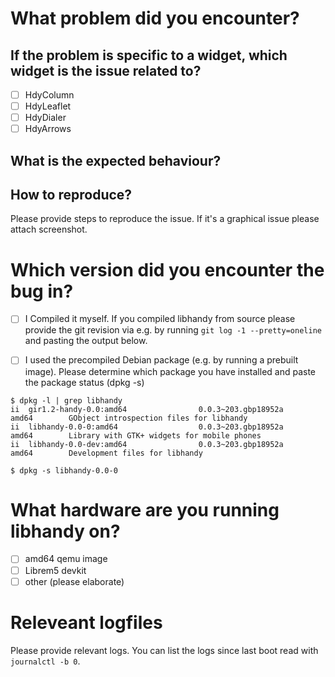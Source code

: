 # What problem did you encounter?

## If the problem is specific to a widget, which widget is the issue related to?

 - [ ] HdyColumn
 - [ ] HdyLeaflet
 - [ ] HdyDialer
 - [ ] HdyArrows

## What is the expected behaviour?

## How to reproduce?

  Please provide steps to reproduce the issue. If it's a graphical issue please
  attach screenshot.

# Which version did you encounter the bug in?

 - [ ] I Compiled it myself. If you compiled libhandy from source please provide the
   git revision via e.g. by running ``git log -1 --pretty=oneline`` and pasting
   the output below.

 - [ ] I used the precompiled Debian package (e.g. by running a prebuilt
   image). Please determine which package you have installed and paste the package status (dpkg -s)

```
$ dpkg -l | grep libhandy
ii  gir1.2-handy-0.0:amd64                0.0.3~203.gbp18952a                     amd64        GObject introspection files for libhandy                                                                           
ii  libhandy-0.0-0:amd64                  0.0.3~203.gbp18952a                     amd64        Library with GTK+ widgets for mobile phones                                                                        
ii  libhandy-0.0-dev:amd64                0.0.3~203.gbp18952a                     amd64        Development files for libhandy

$ dpkg -s libhandy-0.0-0
```

# What hardware are you running libhandy on?

 - [ ] amd64 qemu image
 - [ ] Librem5 devkit
 - [ ] other (please elaborate)

# Releveant logfiles

  Please provide relevant logs. You can list the logs since last boot read
  with ``journalctl -b 0``.
